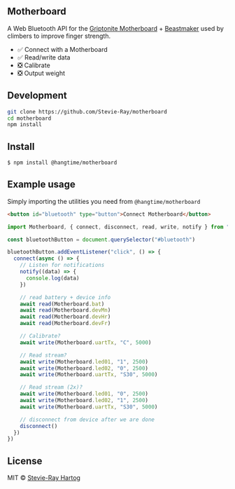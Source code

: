 ## Motherboard

A Web Bluetooth API for the [Griptonite Motherboard](https://griptonite.io/motherboard/) +
[Beastmaker](https://www.beastmaker.co.uk/) used by climbers to improve finger strength.

- ✅ Connect with a Motherboard
- ✅ Read/write data
- ❎ Calibrate
- ❎ Output weight

## Development

```bash
git clone https://github.com/Stevie-Ray/motherboard
cd motherboard
npm install
```

## Install

```sh [npm]
$ npm install @hangtime/motherboard
```

## Example usage

Simply importing the utilities you need from `@hangtime/motherboard`

```html
<button id="bluetooth" type="button">Connect Motherboard</button>
```

```js
import Motherboard, { connect, disconnect, read, write, notify } from "@hangtime/motherboard"

const bluetoothButton = document.querySelector("#bluetooth")

bluetoothButton.addEventListener("click", () => {
  connect(async () => {
    // Listen for notifications
    notify((data) => {
      console.log(data)
    })

    // read battery + device info
    await read(Motherboard.bat)
    await read(Motherboard.devMn)
    await read(Motherboard.devHr)
    await read(Motherboard.devFr)

    // Calibrate?
    await write(Motherboard.uartTx, "C", 5000)

    // Read stream?
    await write(Motherboard.led01, "1", 2500)
    await write(Motherboard.led02, "0", 2500)
    await write(Motherboard.uartTx, "S30", 5000)

    // Read stream (2x)?
    await write(Motherboard.led01, "0", 2500)
    await write(Motherboard.led02, "1", 2500)
    await write(Motherboard.uartTx, "S30", 5000)

    // disconnect from device after we are done
    disconnect()
  })
})
```

## License

MIT © [Stevie-Ray Hartog](https://github.com/Stevie-Ray)
